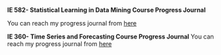 **IE 582- Statistical Learning in Data Mining Course Progress Journal**

You can reach my progress journal from [here](https://bu-ie-582.github.io/fall19-DurdaneKarabacak/)

**IE 360- Time Series and Forecasting Course Progress Journal**
You can reach my progress journal from [here](https://bu-ie-360.github.io/spring20-DurdaneKarabacak/)
